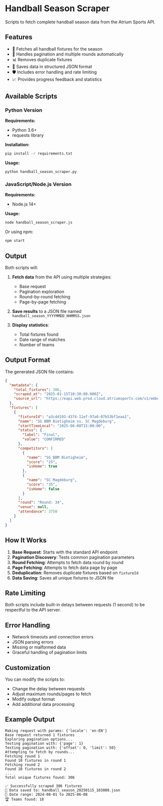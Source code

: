 # Handball Season Scraper

Scripts to fetch complete handball season data from the Atrium Sports API.

## Features

- 🏐 Fetches all handball fixtures for the season
- 🔄 Handles pagination and multiple rounds automatically
- 📊 Removes duplicate fixtures
- 💾 Saves data in structured JSON format
- 🛡️ Includes error handling and rate limiting
- 📈 Provides progress feedback and statistics

## Available Scripts

### Python Version

**Requirements:**
- Python 3.6+
- requests library

**Installation:**
```bash
pip install -r requirements.txt
```

**Usage:**
```bash
python handball_season_scraper.py
```

### JavaScript/Node.js Version

**Requirements:**
- Node.js 14+

**Usage:**
```bash
node handball_season_scraper.js
```

Or using npm:
```bash
npm start
```

## Output

Both scripts will:

1. **Fetch data** from the API using multiple strategies:
   - Base request
   - Pagination exploration
   - Round-by-round fetching
   - Page-by-page fetching

2. **Save results** to a JSON file named `handball_season_YYYYMMDD_HHMMSS.json`

3. **Display statistics**:
   - Total fixtures found
   - Date range of matches
   - Number of teams

## Output Format

The generated JSON file contains:

```json
{
  "metadata": {
    "total_fixtures": 306,
    "scraped_at": "2025-01-15T10:30:00.000Z",
    "source_url": "https://eapi.web.prod.cloud.atriumsports.com/v1/embed/248/fixtures"
  },
  "fixtures": [
    {
      "fixtureId": "a3cdd193-4374-11ef-97a0-07b53bf1eaa1",
      "name": "SG BBM Bietigheim vs. SC Magdeburg",
      "startTimeLocal": "2025-06-08T15:00:00",
      "status": {
        "label": "Final",
        "value": "CONFIRMED"
      },
      "competitors": [
        {
          "name": "SG BBM Bietigheim",
          "score": "25",
          "isHome": true
        },
        {
          "name": "SC Magdeburg", 
          "score": "35",
          "isHome": false
        }
      ],
      "round": "Round: 34",
      "venue": null,
      "attendance": 3750
    }
  ]
}
```

## How It Works

1. **Base Request**: Starts with the standard API endpoint
2. **Pagination Discovery**: Tests common pagination parameters
3. **Round Fetching**: Attempts to fetch data round by round
4. **Page Fetching**: Attempts to fetch data page by page
5. **Deduplication**: Removes duplicate fixtures based on `fixtureId`
6. **Data Saving**: Saves all unique fixtures to JSON file

## Rate Limiting

Both scripts include built-in delays between requests (1 second) to be respectful to the API server.

## Error Handling

- Network timeouts and connection errors
- JSON parsing errors
- Missing or malformed data
- Graceful handling of pagination limits

## Customization

You can modify the scripts to:
- Change the delay between requests
- Adjust maximum rounds/pages to fetch
- Modify output format
- Add additional data processing

## Example Output

```
Making request with params: {'locale': 'en-EN'}
Base request returned 1 fixtures
Exploring pagination options...
Testing pagination with: {'page': 1}
Testing pagination with: {'offset': 0, 'limit': 50}
Attempting to fetch by rounds...
Fetching round 1
Found 10 fixtures in round 1
Fetching round 2
Found 10 fixtures in round 2
...
Total unique fixtures found: 306

✅ Successfully scraped 306 fixtures
📁 Data saved to: handball_season_20250115_103000.json
📅 Date range: 2024-08-01 to 2025-06-08
🏆 Teams found: 18
```
